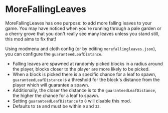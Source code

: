 # MoreFallingLeaves
MoreFallingLeaves has one purpose: to add more falling leaves to your game.
You may have noticed when you're running through a pale garden or a cherry grove that you don't really see many leaves unless you stand still, this mod aims to fix that!

Using modmenu and cloth config (or by editing `morefallingleaves.json`), you can configure the `guaranteedLeafDistance`.
- Falling leaves are spawned at randomly picked blocks in a radius around the player, blocks closer to the player are more likely to be picked.
- When a block is picked there is a specific chance for a leaf to spawn, `guaranteedLeafDistance` is a threshold for the block's distance from the player which will guarantee a spawn.
- Additionally, the closer the distance is to the `guaranteedLeafDistance`, the higher the chance for a leaf to spawn.
- Setting `guaranteedLeafDistance` to `0` will disable this mod.
- Defaults to `16` and must be within `0` and `32`.